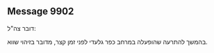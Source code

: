 ## Message 9902

דובר צה"ל:

בהמשך להתרעה שהופעלה במרחב כפר גלעדי לפני זמן קצר, מדובר בזיהוי שווא.


